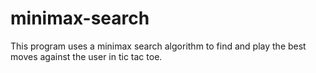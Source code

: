 # minimax-search
This program uses a minimax search algorithm to find and play the best moves against the user in tic tac toe.
